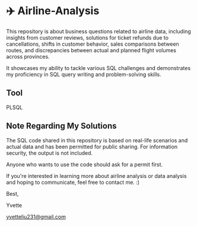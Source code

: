 # ✈️ Airline-Analysis
 
This repository is about business questions related to airline data, including insights from customer reviews, solutions for ticket refunds due to cancellations, shifts in customer behavior, sales comparisons between routes, and discrepancies between actual and planned flight volumes across provinces.

It showcases my ability to tackle various SQL challenges and demonstrates my proficiency in SQL query writing and problem-solving skills.

## Tool
PLSQL

## Note Regarding My Solutions

The SQL code shared in this repository is based on real-life scenarios and actual data and has been permitted for public sharing. For information security, the output is not included.

Anyone who wants to use the code should ask for a permit first.

If you're interested in learning more about airline analysis or data analysis and hoping to communicate, feel free to contact me. :)

Best,

Yvette

yvetteliu231@gmail.com
